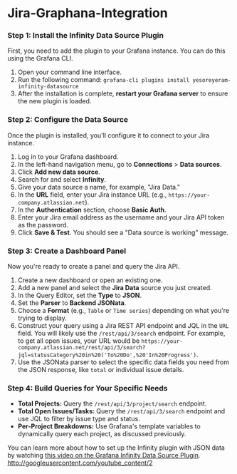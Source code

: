 # Jira-Graphana-Integration

### Step 1: Install the Infinity Data Source Plugin

First, you need to add the plugin to your Grafana instance. You can do this using the Grafana CLI.

1.  Open your command line interface.
2.  Run the following command: `grafana-cli plugins install yesoreyeram-infinity-datasource`
3.  After the installation is complete, **restart your Grafana server** to ensure the new plugin is loaded.

### Step 2: Configure the Data Source

Once the plugin is installed, you'll configure it to connect to your Jira instance.

1.  Log in to your Grafana dashboard.
2.  In the left-hand navigation menu, go to **Connections** > **Data sources**.
3.  Click **Add new data source**. 
4.  Search for and select **Infinity**.
5.  Give your data source a name, for example, "Jira Data."
6.  In the **URL** field, enter your Jira instance URL (e.g., `https://your-company.atlassian.net`).
7.  In the **Authentication** section, choose **Basic Auth**.
8.  Enter your Jira email address as the username and your Jira API token as the password.
9.  Click **Save & Test**. You should see a "Data source is working" message.

### Step 3: Create a Dashboard Panel

Now you're ready to create a panel and query the Jira API.

1.  Create a new dashboard or open an existing one.
2.  Add a new panel and select the **Jira Data** source you just created.
3.  In the Query Editor, set the **Type** to **JSON**.
4.  Set the **Parser** to **Backend JSONata**.
5.  Choose a **Format** (e.g., `Table` or `Time series`) depending on what you're trying to display.
6.  Construct your query using a Jira REST API endpoint and JQL in the `URL` field. You will likely use the `/rest/api/3/search` endpoint. For example, to get all open issues, your URL would be `https://your-company.atlassian.net/rest/api/3/search?jql=statusCategory%20in%20('To%20Do',%20'In%20Progress')`.
7.  Use the JSONata parser to select the specific data fields you need from the JSON response, like `total` or individual issue details.

### Step 4: Build Queries for Your Specific Needs

* **Total Projects:** Query the `/rest/api/3/project/search` endpoint.
* **Total Open Issues/Tasks:** Query the `/rest/api/3/search` endpoint and use JQL to filter by issue type and status.
* **Per-Project Breakdowns:** Use Grafana's template variables to dynamically query each project, as discussed previously.

You can learn more about how to set up the Infinity plugin with JSON data by watching [this video on the Grafana Infinity Data Source Plugin](https://www.youtube.com/watch?v=BxWw4BWY5ns).
http://googleusercontent.com/youtube_content/2
